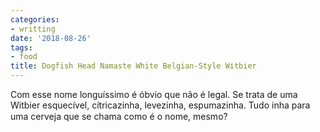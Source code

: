 ```yaml
---
categories:
- writting
date: '2018-08-26'
tags:
- food
title: Dogfish Head Namaste White Belgian-Style Witbier
---
```


Com esse nome longuíssimo é óbvio que não é legal. Se trata de uma Witbier esquecível, cítricazinha, levezinha, espumazinha. Tudo inha para uma cerveja que se chama como é o nome, mesmo?

